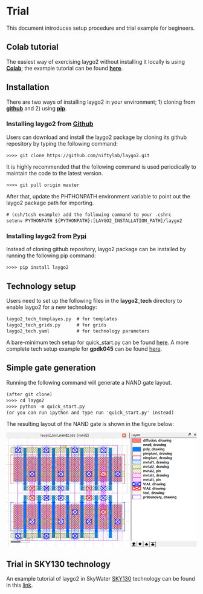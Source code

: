 # Trial

This document introduces setup procedure and trial example for begineers.

<!--
* **[Quick installation and setup](#Quick-Installation-and-Setup)** describes the installation and set up procedure of 
laygo in linux environments.
* **[Technology setup](#Technology-Setup)** illustrates how to set up laygo2 for new technology nodes.
* **[simple-gates](#Simple-Gates)**: introduces layout generators for simple logic gates.
-->

## Colab tutorial

The easiest way of exercising laygo2 without installing it locally is using **[Colab](https://colab.research.google.com/)**; 
the example tutorial can be found **[here](https://colab.research.google.com/drive/1tpuUvqb6BujzZI6RBf2cFdAfMqBsxpep?usp=sharing)**.

## Installation 

There are two ways of installing laygo2 in your environment; 1) cloning from **[github](https://www.github.com)** and 2) using **[pip](https://pypi.org)**.

### Installing laygo2 from **[Github](https://github.com/niftylab/laygo2.git)**

Users can download and install the laygo2 package by cloning its github 
repository by typing the following command:

    >>>> git clone https://github.com/niftylab/laygo2.git

It is highly recommended that the following command is used periodically to maintain the code to the latest version.

    >>>> git pull origin master

After that, update the PHTHONPATH environment variable to point out the laygo2 package path for importing.

    # (csh/tcsh example) add the following command to your .cshrc
    setenv PYTHONPATH ${PYTHONPATH}:[LAYGO2_INSTALLATION_PATH]/laygo2

### Installing laygo2 from **[Pypi](https://pypi.org/project/laygo2)** 

Instead of cloning github repository, laygo2 package can be installed by running the following pip command:

    >>>> pip install laygo2

## Technology setup

Users need to set up the following files in the **laygo2_tech** directory to enable laygo2 for a new technology:

    laygo2_tech_templayes.py  # for templates
    laygo2_tech_grids.py      # for grids
    laygo2_tech.yaml          # for technology parameters

A bare-minimum tech setup for quick_start.py can be found [here](https://github.com/niftylab/laygo2/tree/master/laygo2/examples/laygo2_tech).
A more complete tech setup example for **gpdk045** can be found [here](https://github.com/niftylab/laygo2_workspace_gpdk045/tree/master/laygo2_tech_example).

## Simple gate generation

Running the following command will generate a NAND gate layout.

    (after git clone)
    >>>> cd laygo2 
    >>>> python -m quick_start.py
    (or you can run ipython and type run 'quick_start.py' instead)
    
The resulting layout of the NAND gate is shown in the figure below:

![laygo2 nand gate](../assets/img/user_guide_nandgate.png "laygo2 NAND gate layout")

## Trial in SKY130 technology

An example tutorial of laygo2 in SkyWater [SKY130](https://skywater-pdk.readthedocs.io/en/main/)
 technology can be found in this [link](https://laygo2-sky130-docs.readthedocs.io/en/latest/).



